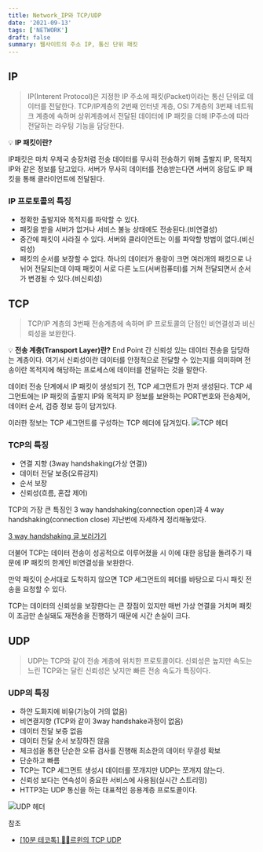 ```yaml
---
title: Network_IP와 TCP/UDP
date: '2021-09-13'
tags: ['NETWORK']
draft: false
summary: 웹사이트의 주소 IP, 통신 단위 패킷
---
```


## IP

> IP(Interent Protocol)은 지정한 IP 주소에 패킷(Packet)이라는 통신 단위로 데이터를 전달한다. TCP/IP계층의 2번째 인터넷 계층, OSI 7계층의 3번째 네트워크 계층에 속하며 상위계층에서 전달된 데이터에 IP 패킷을 더해 IP주소에 따라 전달하는 라우팅 기능을 담당한다.

💡 **IP 패킷이란?**

IP패킷은 마치 우제국 송장처럼 전송 데이터를 무사히 전송하기 위해 출발지 IP, 목적지 IP와 같은 정보를 담고있다. 서버가 무사히 데이터를 전송받는다면 서버의 응답도 IP 패킷을 통해 클라이언트에 전달된다.

### IP 프로토콜의 특징

- 정확한 출발지와 목적지를 파악할 수 있다.
- 패킷을 받을 서버가 없거나 서비스 불능 상태에도 전송된다.(비연결성)
- 중간에 패킷이 사라질 수 있다. 서버와 클라이언트는 이를 파악할 방법이 없다.(비신뢰성)
- 패킷의 순서를 보장할 수 없다. 하나의 데이터가 용랑이 크면 여러개의 패킷으로 나뉘어 전달되는데 이때 패킷이 서로 다른 노드(서버컴퓨터)를 거쳐 전달되면서 순서가 변경될 수 있다.(비신뢰성)

## TCP

> TCP/IP 계층의 3번째 전송계층에 속하며 IP 프로토콜의 단점인 비연결성과 비신뢰성을 보완한다.

💡 **전송 계층(Transport Layer)란?**
End Point 간 신뢰성 있는 데이터 전송을 담당하는 계층이다. 여기서 신뢰성이란 데이터를 안정적으로 전달할 수 있는지를 의미하며 전송이란 목적지에 해당하는 프로세스에 데이터를 전달하는 것을 말한다.

데이터 전송 단계에서 IP 패킷이 생성되기 전, TCP 세그먼트가 먼저 생성된다. TCP 세그먼트에는 IP 패킷의 출발지 IP와 목적지 IP 정보를 보완하는 PORT번호와 전송제어, 데이터 순서, 검증 정보 등이 담겨있다.

이러한 정보는 TCP 세그먼트를 구성하는 TCP 헤더에 담겨있다.
![TCP 헤더](https://evan-moon.github.io/static/e1e371de646e3735c414e9a897af2db6/c7bb6/header-data-offset.png)

### TCP의 특징

- 연결 지향 (3way handshaking(가상 연결))
- 데이터 전달 보증(오류감지)
- 순서 보장
- 신뢰성(흐름, 혼잡 제어)

TCP의 가장 큰 특징인 3 way handshaking(connection open)과 4 way handshaking(connection close) 지난번에 자세하게 정리해놓았다.

[3 way handshaking 글 보러가기](https://chaein-p-devlog.vercel.app/blog/Network/06_TCP%EC%99%80%20UDP)

더불어 TCP는 데이터 전송이 성공적으로 이루어졌을 시 이에 대한 응답을 돌려주기 때문에 IP 패킷의 한계인 비연결성을 보완한다.

만약 패킷이 순서대로 도착하지 않으면 TCP 세그먼트의 헤더를 바탕으로 다시 패킷 전송을 요청할 수 있다.

TCP는 데이터의 신뢰성을 보장한다는 큰 장점이 있지만 매번 가상 연결을 거치며 패킷이 조금만 손실돼도 재전송을 진행하기 때문에 시간 손실이 크다.

## UDP

> UDP는 TCP와 같이 전송 계층에 위치한 프로토콜이다. 신뢰성은 높지만 속도는 느린 TCP와는 달린 신뢰성은 낮지만 빠른 전송 속도가 특징이다.

### UDP의 특징

- 하얀 도화지에 비유(기능이 거의 없음)
- 비연결지향 (TCP와 같이 3way handshake과정이 없음)
- 데이터 전달 보증 없음
- 데이터 전달 순서 보장하진 않음
- 체크섬을 통한 단순한 오류 검사를 진행해 최소한의 데이터 무결성 확보
- 단순하고 빠름
- TCP는 TCP 세그먼트 생성시 데이터를 쪼개지만 UDP는 쪼개지 않는다.
- 신뢰성 보다는 연속성이 중요한 서비스에 사용됨(실시간 스트리밍)
- HTTP3는 UDP 통신을 하는 대표적인 응용계층 프로토콜이다.

![UDP 헤더](https://blog.kakaocdn.net/dn/v9sjb/btqEInCmCFr/kBQ5KHnV2ZXMTrY4Iy74dk/img.png)

참조

- [[10분 테코톡] 👨‍🏫르윈의 TCP UDP](https://www.youtube.com/watch?v=ikDVGYp5dhg&t=201s)
